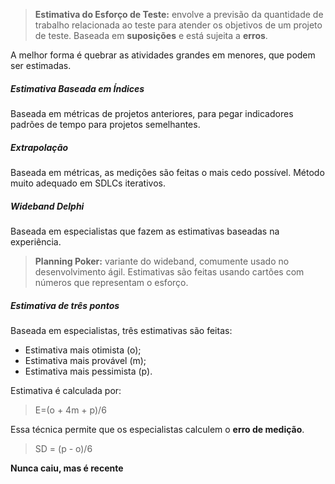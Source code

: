 
> **Estimativa do Esforço de Teste:** envolve a previsão da quantidade de trabalho relacionada ao teste para atender os objetivos de um projeto de teste. Baseada em **suposições** e está sujeita a **erros**.

A melhor forma é quebrar as atividades grandes em menores, que podem ser estimadas.

##### Estimativa Baseada em Índices

Baseada em métricas de projetos anteriores, para pegar indicadores padrões de tempo para projetos semelhantes.

##### Extrapolação

Baseada em métricas, as medições são feitas o mais cedo possível. Método muito adequado em SDLCs iterativos.

##### Wideband Delphi

Baseada em especialistas que fazem as estimativas baseadas na experiência.

> **Planning Poker:** variante do wideband, comumente usado no desenvolvimento ágil. Estimativas são feitas usando cartões com números que representam o esforço.

##### Estimativa de três pontos

Baseada em especialistas, três estimativas são feitas:

- Estimativa mais otimista (o);
- Estimativa mais provável (m);
- Estimativa mais pessimista (p).

Estimativa é calculada por:

>E=(o + 4m + p)/6

Essa técnica permite que os especialistas calculem o **erro de medição**.

> SD = (p - o)/6

**Nunca caiu, mas é recente**


